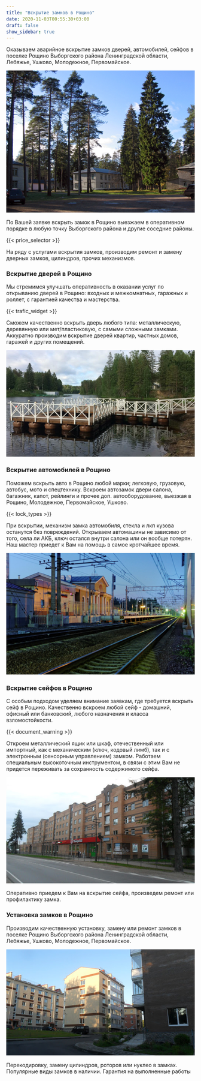 ```yaml
---
title: "Вскрытие замков в Рощино"
date: 2020-11-03T00:55:30+03:00
draft: false
show_sidebar: true
---
```


Оказываем аварийное вскрытие замков дверей, автомобилей, сейфов в поселке Рощино Выборгского района Ленинградской области, Лебяжье, Ушково, Молодежное, Первомайское. 

![Вскрытие замков в Рошино](Rochino1.jpg)

По Вашей заявке вскрыть замок в Рощино выезжаем в оперативном порядке в любую точку Выборгского района и другие соседние районы.  

{{< price_selector >}}

На ряду с услугами вскрытия замков, производим ремонт и замену дверных замков, цилиндров, прочих механизмов.

### Вскрытие дверей в Рощино

Мы стремимся улучшать оперативность в оказании услуг по открыванию дверей в Рощино: входных и межкомнатных, гаражных и роллет, с гарантией качества и мастерства. 

{{< trafic_widget >}}

Сможем качественно вскрыть дверь любого типа: металлическую, деревянную или мет/пластиковую, с самыми сложными замками. Аккуратно производим вскрытие дверей квартир, частных домов, гаражей и других помещений.

![Вскрытие замков в Рошино](Rochino2.jpg) 

### Вскрытие автомобилей в Рощино

Поможем вскрыть авто в Рощино любой марки; легковую, грузовую, автобус, мото и спецтехнику. Вскроем автозамок двери салона, багажник, капот, рейлинги и прочее доп. автооборудование, выезжая в Рощино, Молодежное, Первомайское, Ушково. 

{{< lock_types >}}

При вскрытии, механизм замка автомобиля, стекла и лкп кузова останутся без повреждений. Открываем автомашины не зависимо от того, села ли АКБ, ключ остался внутри салона или он вообще потерян. Наш мастер приедет к Вам на помощь в самое кротчайшее время.

![Вскрытие замков в Рошино](Rochino3.jpg)

### Вскрытие сейфов в Рощино

С особым подходом уделяем внимание заявкам, где требуется вскрыть сейф в Рощино. Качественно вскроем любой сейф - домашний, офисный или банковский, любого назначения и класса взломостойкости. 

{{< document_warning >}}

Откроем металлический ящик или шкаф, отечественный или импортный, как с механическим (ключ, кодовый лимб), так и с электронным (сенсорным управлением) замком. Работаем специальным высокоточным инструментом, в связи с этим Вам не придется переживать за сохранность содержимого сейфа. 

![Вскрытие замков в Рошино](Rochino4.jpg)

Оперативно приедем к Вам на вскрытие сейфа, произведем ремонт или профилактику замка.

### Установка замков в Рощино

Производим качественную установку, замену или ремонт замков в поселке Рощино Выборгского района Ленинградской области, Лебяжье, Ушково, Молодежное, Первомайское. 

![Вскрытие замков в Рошино](Rochino5.jpg)

Перекодировку, замену цилиндров, роторов или нуклео в замках. Популярные виды замков в наличии. Гарантия на выполненные работы
